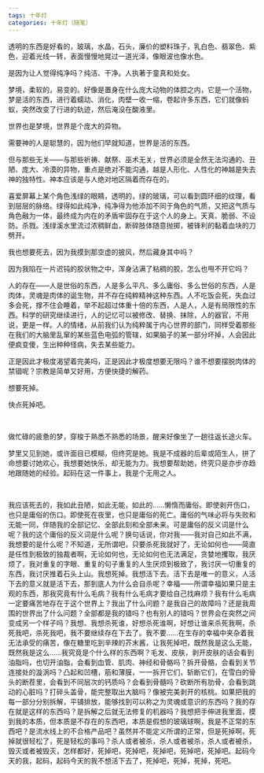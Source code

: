 ```yaml
---
tags: 十年灯
categories: 十年灯（随笔）
---
```


透明的东西是好看的，玻璃，水晶，石头，廉价的塑料珠子，乳白色、翡翠色、紫色，迎着光线一转，表面慢慢地晃过一道光泽，像眼波也像水色。

是因为让人觉得纯净吗？纯洁、干净。人执著于童真和处女。

梦境，柔软的，易变的。好像是置身在什么庞大动物的体腔之内，它是一个活物，梦是活的东西，进行着蠕动、消化，肉壁一收一缩，卷起许多东西，它们就像蚂蚁，突然改变了行进的轨迹，然后淹没在酸液里。

世界也是梦境，世界是个庞大的异物。

需要神的人是聪慧的，因为他们早就知道，世界是活的东西。

但与那些无关——与那些祈祷、献祭、巫术无关，世界必须是全然无法沟通的、丑陋、庞大、冷漠的异物，重点是绝对不能沟通，越是人形化、人性化的神越是失去神的独特性。神本应该是与人绝对地区隔着而存在的。

喜爱屏幕上某个角色浅绿的眼睛，透明的，绿的玻璃，可以看到圆环细的纹理，看到层层的脉络。绿得如此纯净，纯净得为他添加不同于角色的气质，又把这气质与角色融为一体，最终成为内在的矛盾牢固存在于这个人的身上。天真、脆弱、不设防。杀戮。浅绿溪水里流过浓稠鲜血，断碎肢体随意抛掷，被锋利的黏着血块的刀劈开。

我也想要死去，因为我摸到那空虚的披风，然后藏身其中吗？

因为我陷在一片迟钝的胶状物之中，浑身沾满了粘稠的胶，怎么也甩不开它吗？

人的存在——人是世俗的东西，人是多么平凡、多么庸俗、多么世俗的东西，人是肉体，灵魂是肉体的诞生物，并不存在纯粹精神这种东西。人不吃饭会死，失血过多会死，撑不住会睡着，举不起超过体重十倍的东西，人是人，人是有局限性的东西。科学的研究继续进行，人的记忆可以被修改、替换、抹除，人的器官，不用说，更是一样。人的情绪，从前我们认为纯粹属于内心世界的部门，同样受着那些在我们的大脑里乱窜的某些蓝色电弧的管辖，如果脑子的某一部分坏掉，人会因此便疯变傻，生出种种怪病，失去某些能力。

正是因此才极度渴望着完美吗，正是因此才极度想要无限吗？谁不想要摆脱肉体的禁锢呢？宗教是简单又好用，方便快捷的解药。

想要死掉。

快点死掉吧。

<br/>

做忙碌的疲惫的梦，穿梭于熟悉不熟悉的场景，醒来好像坐了一趟往返长途火车。

梦里又见到她，或许面目已模糊，但终究是她。我是不成器的后辈或陌生人，拼了命想要讨她欢心，我想要她快乐，却无能为力。我想要帮助她，终究只是亦步亦趋地跟随她的经验。起码在这一件事上，我是个无用之人。

<br/>

我应该死去的，我如此丑陋，如此无能，如此的……懒惰而庸俗。即使剥开伤口，也只是庸俗的伤口。即使死在夜里，也只是庸俗的死亡。庸俗的气味必将与失败和无能一同，伴随我的全部记忆、全部此刻和全部未来。可是庸俗的反义词是什么呢？我的这个庸俗的反义词是什么呢？换句话说，你对我——我对自己如此不满，我想要的是什么呢？不知道，无所谓吧，只要杀死我就好了，无论如何也——简直是任性到极致的独裁者啊，无论如何也，无论如何也无法满足，贪婪地攫取，我厌烦了，我对重复的字眼、重复的句子重复的人生厌烦到极致了，我讨厌一切重复的东西，我讨厌推着石头上山。我想死掉。我想活下去。活下去是唯一的意义，人活下去的意义就是活下去，那到底人为什么会自杀呢？幸福——所谓幸福如果只是主观的东西，那我究竟有什么毛病？我有什么毛病才要给自己找麻烦？我有什么毛病一定要痛苦地存在于这个世界上？我出了什么问题？是我自己的故障吗？还是我周围的世界出了什么问题？全部都是我的错吗？也有别人的错吗？世界会在突然之间变成另一个样子吗？我想、我想杀死谁，好想杀死谁啊，好想让谁来杀死我啊，杀死我吧，杀死我吧，我不要继续存在下去了。我不要……在生存的幸福中夹杂着我无法承受的痛苦，像在糖里吃到辛辣的芥末酱，让我死掉吧，既然我是这么无能，既然我是这么……我究竟是个什么样的东西啊？毛发、皮肤，剥开皮肤的话会看到油脂吗，也切开油脂，会看到血管、肌肉、神经和骨骼吗？拆开骨骼，会看到关节连接处的漩涡吗？凸起和凹槽，筋和薄膜，一一拆开它们，斩断它们，在雪白的骨头的断茬里，会看到不同层次的钙质吗？会看到骨髓吗？砍断所有肋骨，会看到跳动的心脏吗？打碎头盖骨，能完整取出大脑吗？像被完美剥开的核桃。如果把我的每一部分分别拆解，平铺排放，能够找到可以称之为灵魂或意识的东西吗？我的存在就是这样的东西吗？是拆解之后就无法修复的机器吗？我想把手伸进我里面，摸到我的本质，但本质是不存在的东西吧，本质是假想的玻璃球啊，我是不正常的东西吧？是流水线上的不合格产品吧？虽然并不能定义所谓的正常，但是死掉啊，死掉就很轻松了，死是轻松的事吗？杀人或者被杀，杀人或者被杀，杀人或者被杀，毁灭或者被毁灭，怎样都好，死掉吧，死掉吧，死掉吧，死掉吧，死掉吧。起码今天的我，起码，起码今天的我不想活下去了，死掉吧，死掉，死掉，死吧。

<br/>













